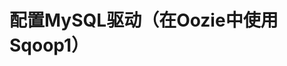 配置MySQL驱动（在Oozie中使用Sqoop1）
================================================================================
